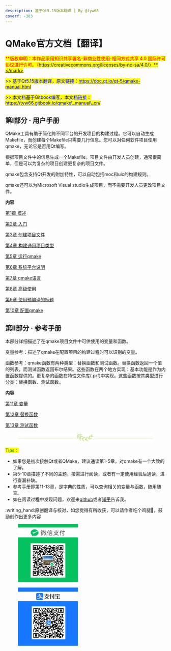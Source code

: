 ```yaml
---
description: 基于Qt5.15版本翻译 | By @tyw66
coverY: -303
---
```


# QMake官方文档【翻译】

<mark style="color:red;">**版权申明：本作品采用知识共享署名-非商业性使用-相同方式共享 4.0 国际许可协议进行许可。（https://creativecommons.org/licenses/by-nc-sa/4.0/）**</mark>

<mark style="color:blue;">>> 基于Qt5.15版本翻译，原文链接：</mark>[<mark style="color:blue;">https://doc.qt.io/qt-5/qmake-manual.html</mark>](https://doc.qt.io/qt-5/qmake-manual.html)

<mark style="color:blue;">>> 本文档基于Gitbook编写，本文档链接：</mark>[<mark style="color:blue;">https://tyw66.gitbook.io/qmake\_manual\_cn/</mark>](https://tyw66.gitbook.io/qmake\_manual\_cn/)

## 第Ⅰ部分 · 用户手册

QMake工具有助于简化跨不同平台的开发项目的构建过程。它可以自动生成Makefile，而创建每个Makefile只需要几行信息。您可以对任何软件项目使用qmake，无论它是否用Qt编写。

根据项目文件中的信息生成一个Makefile。项目文件由开发人员创建，通常很简单，但是可以为复杂的项目创建更复杂的项目文件。

qmake包含支持Qt开发的附加特性，可以自动包括moc和uic的构建规则。

qmake还可以为Microsoft Visual studio生成项目，而不需要开发人员更改项目文件。



**内容**

[第1章 概述](yong-hu-shou-ce/di-1-zhang-gai-shu.md)&#x20;

[第2章 入门 ](yong-hu-shou-ce/di-2-zhang-ru-men.md)

[第3章 创建项目文件 ](yong-hu-shou-ce/di-3-zhang-chuang-jian-xiang-mu-wen-jian.md)

[第4章 构建通用项目类型 ](yong-hu-shou-ce/di-4-zhang-gou-jian-tong-yong-xiang-mu-lei-xing.md)

[第5章 运行qmake](yong-hu-shou-ce/di-5-zhang-yun-hang-qmake.md)&#x20;

[第6章 系统平台说明 ](yong-hu-shou-ce/di-6-zhang-xi-tong-ping-tai-shuo-ming.md)

[第7章 qmake语言 ](yong-hu-shou-ce/di-7-zhang-qmake-yu-yan.md)

[第8章 高级使用 ](yong-hu-shou-ce/di-8-zhang-gao-ji-shi-yong.md)

[第9章 使用预编译的标题 ](yong-hu-shou-ce/di-9-zhang-shi-yong-yu-bian-yi-de-tou-wen-jian.md)

[第10章 配置qmake ](yong-hu-shou-ce/di-10-zhang-pei-zhi-qmake.md)



## 第Ⅱ部分 · 参考手册

本部分详细描述了在qmake项目文件中可供使用的变量和函数。

变量参考：描述了qmake在配置项目的构建过程时可以识别的变量。

函数参考：qmake函数有两种类型：替换函数和测试函数。替换函数返回一个值的列表，而测试函数返回布尔结果。这些函数在两个地方实现：基本功能是作为内置函数提供的。更复杂的函数在特性文件库(.prf)中实现。这些函数按其类型进行分类：替换函数、测试函数。

**内容**

[第11章 变量](can-kao-shou-ce/di-11-zhang-bian-liang.md)

[第12章 替换函数](can-kao-shou-ce/di-12-zhang-ti-huan-han-shu.md)

[第13章 测试函数](can-kao-shou-ce/di-13-zhang-ce-shi-han-shu.md)







<div align="center" data-full-width="false">

<figure><img src=".gitbook/assets/分隔素材.png" alt="译者的分割线"><figcaption></figcaption></figure>

</div>

<mark style="color:green;">Tips：</mark>

* 如果您是初次接触Qt或者QMake，建议通读第1-5章，对qmake有一个大致的了解。
* 第5-10章描述了不同的主题，按需进行阅读，或者有一定使用经验后通读，进行查漏补缺。
* 参考手册即第11-13章，是字典的性质，可以查询相关的变量与函数，随用随查。
* 如在阅读过程中发现问题，欢迎来[github](https://github.com/tyw66/QMakeManual\_CN/issues)或者[知乎](https://zhuanlan.zhihu.com/p/634557870?)告诉我。







:writing\_hand:原创翻译与校对，如您觉得有所收获，可以请作者吃个鸡腿🍗，鼓励创作出更多内容

<div align="left">

<figure><img src=".gitbook/assets/WX收款码.jpg" alt="" width="188"><figcaption></figcaption></figure>

 

<figure><img src=".gitbook/assets/zfb收款码.jpg" alt="" width="188"><figcaption></figcaption></figure>

</div>

